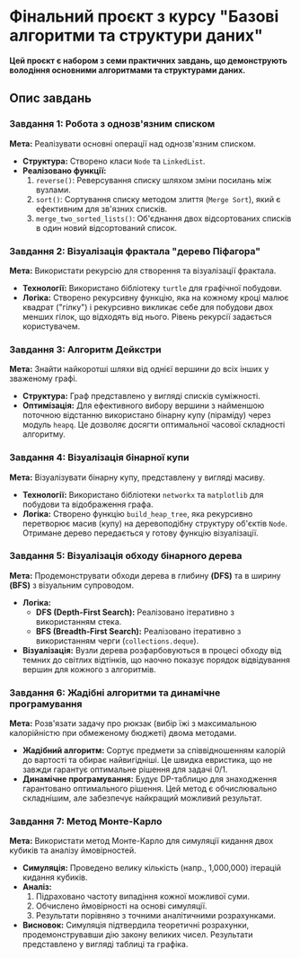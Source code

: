 # Фінальний проєкт з курсу "Базові алгоритми та структури даних"

**Цей проєкт є набором з семи практичних завдань, що демонструють володіння основними алгоритмами та структурами даних.**

## Опис завдань

### Завдання 1: Робота з однозв'язним списком

**Мета:** Реалізувати основні операції над однозв'язним списком.

- **Структура:** Створено класи `Node` та `LinkedList`.
- **Реалізовано функції:**
  1.  `reverse()`: Реверсування списку шляхом зміни посилань між вузлами.
  2.  `sort()`: Сортування списку методом злиття (`Merge Sort`), який є ефективним для зв'язних списків.
  3.  `merge_two_sorted_lists()`: Об'єднання двох відсортованих списків в один новий відсортований список.

### Завдання 2: Візуалізація фрактала "дерево Піфагора"

**Мета:** Використати рекурсію для створення та візуалізації фрактала.

- **Технології:** Використано бібліотеку `turtle` для графічної побудови.
- **Логіка:** Створено рекурсивну функцію, яка на кожному кроці малює квадрат ("гілку") і рекурсивно викликає себе для побудови двох менших гілок, що відходять від нього. Рівень рекурсії задається користувачем.

### Завдання 3: Алгоритм Дейкстри

**Мета:** Знайти найкоротші шляхи від однієї вершини до всіх інших у зваженому графі.

- **Структура:** Граф представлено у вигляді списків суміжності.
- **Оптимізація:** Для ефективного вибору вершини з найменшою поточною відстанню використано бінарну купу (піраміду) через модуль `heapq`. Це дозволяє досягти оптимальної часової складності алгоритму.

### Завдання 4: Візуалізація бінарної купи

**Мета:** Візуалізувати бінарну купу, представлену у вигляді масиву.

- **Технології:** Використано бібліотеки `networkx` та `matplotlib` для побудови та відображення графа.
- **Логіка:** Створено функцію `build_heap_tree`, яка рекурсивно перетворює масив (купу) на деревоподібну структуру об'єктів `Node`. Отримане дерево передається у готову функцію візуалізації.

### Завдання 5: Візуалізація обходу бінарного дерева

**Мета:** Продемонструвати обходи дерева в глибину **(DFS)** та в ширину **(BFS)** з візуальним супроводом.

- **Логіка:**
  - **DFS (Depth-First Search):** Реалізовано ітеративно з використанням стека.
  - **BFS (Breadth-First Search):** Реалізовано ітеративно з використанням черги (`collections.deque`).
- **Візуалізація:** Вузли дерева розфарбовуються в процесі обходу від темних до світлих відтінків, що наочно показує порядок відвідування вершин для кожного з алгоритмів.

### Завдання 6: Жадібні алгоритми та динамічне програмування

**Мета:** Розв'язати задачу про рюкзак (вибір їжі з максимальною калорійністю при обмеженому бюджеті) двома методами.

- **Жадібний алгоритм:** Сортує предмети за співвідношенням калорій до вартості та обирає найвигідніші. Це швидка евристика, що не завжди гарантує оптимальне рішення для задачі 0/1.
- **Динамічне програмування:** Будує DP-таблицю для знаходження гарантовано оптимального рішення. Цей метод є обчислювально складнішим, але забезпечує найкращий можливий результат.

### Завдання 7: Метод Монте-Карло

**Мета:** Використати метод Монте-Карло для симуляції кидання двох кубиків та аналізу ймовірностей.

- **Симуляція:** Проведено велику кількість (напр., 1,000,000) ітерацій кидання кубиків.
- **Аналіз:**
  1.  Підраховано частоту випадіння кожної можливої суми.
  2.  Обчислено ймовірності на основі симуляції.
  3.  Результати порівняно з точними аналітичними розрахунками.
- **Висновок:** Симуляція підтвердила теоретичні розрахунки, продемонструвавши дію закону великих чисел. Результати представлено у вигляді таблиці та графіка.
